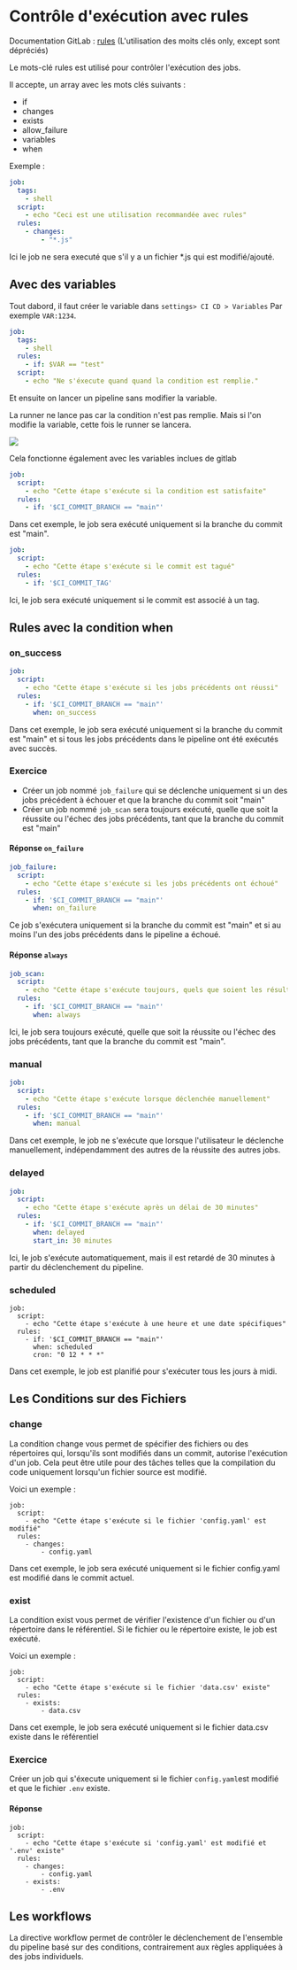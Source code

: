 # Contrôle d'exécution avec rules

Documentation GitLab : [rules](https://docs.gitlab.com/ee/ci/yaml/?query=rules)
(L'utilisation des moits clés only, except sont dépréciés)

Le mots-clé rules est utilisé pour contrôler l'exécution des jobs.

Il accepte, un array avec les mots clés suivants : 
* if
* changes
* exists
* allow_failure
* variables
* when

Exemple : 

```yaml
job:
  tags:
    - shell
  script:
    - echo "Ceci est une utilisation recommandée avec rules"
  rules:
    - changes:
        - "*.js"
```

Ici le job ne sera executé que s'il y a un fichier *.js qui est  modifié/ajouté.

## Avec des variables
Tout dabord, il faut créer le variable dans ``settings> CI CD > Variables``
Par exemple ``VAR:1234``.
```yaml
job:
  tags:
    - shell
  rules:
    - if: $VAR == "test"
  script:
    - echo "Ne s'éxecute quand quand la condition est remplie."
```  
Et ensuite on lancer un pipeline sans modifier la variable.

La runner ne lance pas car la condition n'est pas remplie. Mais si l'on modifie la variable, cette fois le runner se lancera.  

![](https://media.discordapp.net/attachments/727923649738178571/1200806979023683604/image.png)

Cela fonctionne également avec les variables inclues de gitlab

```yaml
job:
  script:
    - echo "Cette étape s'exécute si la condition est satisfaite"
  rules:
    - if: '$CI_COMMIT_BRANCH == "main"'
```
Dans cet exemple, le job sera exécuté uniquement si la branche du commit est "main". 

```yaml
job:
  script:
    - echo "Cette étape s'exécute si le commit est tagué"
  rules:
    - if: '$CI_COMMIT_TAG'
```

Ici, le job sera exécuté uniquement si le commit est associé à un tag.

## Rules avec la condition when 

### on_success
```yaml
job:
  script:
    - echo "Cette étape s'exécute si les jobs précédents ont réussi"
  rules:
    - if: '$CI_COMMIT_BRANCH == "main"'
      when: on_success
```
Dans cet exemple, le job sera exécuté uniquement si la branche du commit est "main" et si tous les jobs précédents dans le pipeline ont été exécutés avec succès.

### Exercice 
- Créer un job nommé ``job_failure`` qui se déclenche uniquement si un des jobs précédent à échouer et que la branche du commit soit "main"
- Créer un job nommé ``job_scan`` sera toujours exécuté, quelle que soit la réussite ou l'échec des jobs précédents, tant que la branche du commit est "main"

#### Réponse ``on_failure``
```yaml
job_failure:
  script:
    - echo "Cette étape s'exécute si les jobs précédents ont échoué"
  rules:
    - if: '$CI_COMMIT_BRANCH == "main"'
      when: on_failure
```
Ce job s'exécutera uniquement si la branche du commit est "main" et si au moins l'un des jobs précédents dans le pipeline a échoué.

#### Réponse ``always``
```yaml
job_scan:
  script:
    - echo "Cette étape s'exécute toujours, quels que soient les résultats précédents"
  rules:
    - if: '$CI_COMMIT_BRANCH == "main"'
      when: always
```
Ici, le job sera toujours exécuté, quelle que soit la réussite ou l'échec des jobs précédents, tant que la branche du commit est "main".


### manual
```yaml
job:
  script:
    - echo "Cette étape s'exécute lorsque déclenchée manuellement"
  rules:
    - if: '$CI_COMMIT_BRANCH == "main"'
      when: manual
```
Dans cet exemple, le job ne s'exécute que lorsque l'utilisateur le déclenche manuellement, indépendamment des autres de la réussite des autres jobs.

### delayed
```yaml
job:
  script:
    - echo "Cette étape s'exécute après un délai de 30 minutes"
  rules:
    - if: '$CI_COMMIT_BRANCH == "main"'
      when: delayed
      start_in: 30 minutes
```
Ici, le job s'exécute automatiquement, mais il est retardé de 30 minutes à partir du déclenchement du pipeline.

### scheduled
```
job:
  script:
    - echo "Cette étape s'exécute à une heure et une date spécifiques"
  rules:
    - if: '$CI_COMMIT_BRANCH == "main"'
      when: scheduled
      cron: "0 12 * * *"
```
Dans cet exemple, le job est planifié pour s'exécuter tous les jours à midi.

## Les Conditions sur des Fichiers

### change
La condition change vous permet de spécifier des fichiers ou des répertoires qui, lorsqu'ils sont modifiés dans un commit, autorise l'exécution d'un job. Cela peut être utile pour des tâches telles que la compilation du code uniquement lorsqu'un fichier source est modifié.

Voici un exemple :
```
job:
  script:
    - echo "Cette étape s'exécute si le fichier 'config.yaml' est modifié"
  rules:
    - changes:
        - config.yaml
```
Dans cet exemple, le job sera exécuté uniquement si le fichier config.yaml est modifié dans le commit actuel.

### exist
La condition exist vous permet de vérifier l'existence d'un fichier ou d'un répertoire dans le référentiel. Si le fichier ou le répertoire existe, le job est exécuté.

Voici un exemple :
```
job:
  script:
    - echo "Cette étape s'exécute si le fichier 'data.csv' existe"
  rules:
    - exists:
        - data.csv
```
Dans cet exemple, le job sera exécuté uniquement si le fichier data.csv existe dans le référentiel


### Exercice
Créer un job qui s'éxecute uniquement si le fichier ``config.yaml``est modifié et que le fichier ``.env`` existe.

#### Réponse
```
job:
  script:
    - echo "Cette étape s'exécute si 'config.yaml' est modifié et '.env' existe"
  rules:
    - changes:
        - config.yaml
    - exists:
        - .env
```

## Les workflows 
La directive workflow permet de contrôler le déclenchement de l'ensemble du pipeline basé sur des conditions, contrairement aux règles appliquées à des jobs individuels.

